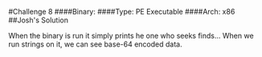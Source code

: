 #Challenge 8
####Binary: 
####Type: PE Executable
####Arch: x86
##Josh's Solution

When the binary is run it simply prints he one who seeks finds... When we run strings on it, we can see base-64 encoded data.

